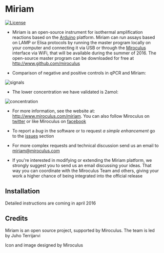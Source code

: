 Miriam
========

[![License](https://i.creativecommons.org/l/by-sa/3.0/80x15.png?style=flat-square)](http://creativecommons.org/licenses/by-sa/3.0/)


* Miriam is an open-source instrument for isothermal amplification reactions based on the [Arduino](http://www.arduino.cc/) platform. Miriam can run assays based on LAMP or Elisa protocols by running the master program locally on your computer and connecting it via USB or through the [Miroculus](http://www.miroculus.com/) interface via WiFi, that will be available during the summer of 2016.
The open-source master program can be downloaded for free at http://www.github.com/miroculus

* Comparison of negative and positive controls in qPCR and Miriam:

![signals](http://miroculus.com/static/img/pos_negs.jpg)


* The lower concentration we have validated is 2amol:

![concentration](http://miroculus.com/static/img/2amol.jpg)

* For more information, see the website at: http://www.miroculus.com/miriam. You can also follow Miroculus on [twitter](https://twitter.com/miroculus) or like Miroculus on [facebook](https://www.facebook.com/miroculus)

* To report a *bug* in the software or to request *a simple enhancement* go to the [issues](http://github.com/miroculus/miriamOS/issues) section

* For more complex requests and technical discussion send us an email to miriam@miroculus.com

* If you're interested in modifying or extending the Miriam platform, we strongly suggest you to send us an email discussing your ideas. That way you can coordinate with the Miroculus Team and others, giving your work a higher chance of being integrated into the official release

Installation
------------
Detailed instructions are coming in april 2016

Credits
--------
Miriam is an open source project, supported by Miroculus. The team is led by Juho Terrijarvi

Icon and image designed by Miroculus





